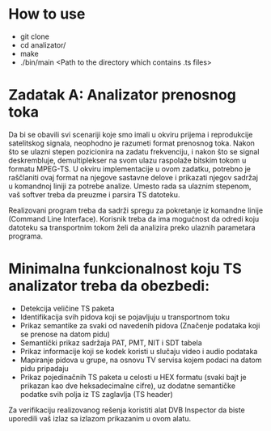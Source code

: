 # How to use
- git clone
- cd analizator/
- make
- ./bin/main <Path to the directory which contains .ts files>

# Zadatak A: Analizator prenosnog toka
Da bi se obavili svi scenariji koje smo imali u okviru prijema i reprodukcije satelitskog signala, neophodno je razumeti format prenosnog toka. Nakon što se ulazni stepen pozicionira na zadatu frekvenciju, i nakon što se signal deskrembluje, demultiplekser na svom ulazu raspolaže bitskim tokom u formatu MPEG-TS. U okviru implementacije u ovom zadatku, potrebno je raščlaniti ovaj format na njegove sastavne delove i prikazati njegov sadržaj u komandnoj liniji za potrebe analize. Umesto rada sa ulaznim stepenom, vaš softver treba da preuzme i parsira TS datoteku.

Realizovani program treba da sadrži spregu za pokretanje iz komandne linije (Command Line Interface). Korisnik treba da ima mogućnost da odredi koju datoteku sa transportnim tokom želi da analizira preko ulaznih parametara programa.

# Minimalna funkcionalnost koju TS analizator treba da obezbedi:
- Detekcija veličine TS paketa
- Identifikacija svih pidova koji se pojavljuju u transportnom toku
- Prikaz semantike za svaki od navedenih pidova (Značenje podataka koji se prenose na datom pidu)
- Semantički prikaz sadržaja PAT, PMT, NIT i SDT tabela
- Prikaz informacije koji se kodek koristi u slučaju video i audio podataka
- Mapiranje pidova u grupe, na osnovu TV servisa kojem podaci na datom pidu pripadaju
- Prikaz pojedinačnih TS paketa u celosti u HEX formatu (svaki bajt je prikazan kao dve heksadecimalne cifre), uz dodatne semantičke podatke svih polja iz TS zaglavlja (TS header)

Za verifikaciju realizovanog rešenja koristiti alat DVB Inspector da biste uporedili vaš izlaz sa izlazom prikazanim u ovom alatu.